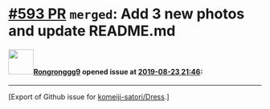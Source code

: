 # [\#593 PR](https://github.com/komeiji-satori/Dress/pull/593) `merged`: Add 3 new photos and update README.md

#### <img src="https://avatars.githubusercontent.com/u/15956627?u=3e5d623ad009379b3b658c0bc965d44e8882db1d&v=4" width="50">[Rongronggg9](https://github.com/Rongronggg9) opened issue at [2019-08-23 21:46](https://github.com/komeiji-satori/Dress/pull/593):






-------------------------------------------------------------------------------



[Export of Github issue for [komeiji-satori/Dress](https://github.com/komeiji-satori/Dress).]
